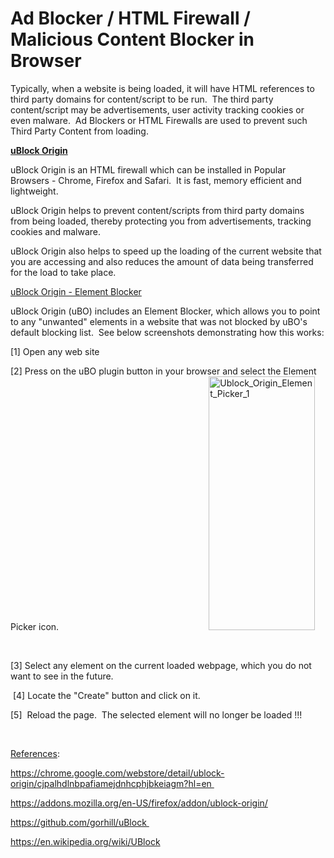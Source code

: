 # Ad Blocker / HTML Firewall / Malicious Content Blocker in Browser

<p>Typically, when a website is being loaded, it will have HTML references to third party domains for content/script to be run.  The third party content/script may be advertisements, user activity tracking cookies or even malware.  Ad Blockers or HTML Firewalls are used to prevent such Third Party Content from loading.</p>
<p><span style="text-decoration: underline;"><strong>uBlock Origin</strong></span></p>
<p>uBlock Origin is an HTML firewall which can be installed in Popular Browsers - Chrome, Firefox and Safari.  It is fast, memory efficient and lightweight.</p>
<p>uBlock Origin helps to prevent content/scripts from third party domains from being loaded, thereby protecting you from advertisements, tracking cookies and malware.</p>
<p>uBlock Origin also helps to speed up the loading of the current website that you are accessing and also reduces the amount of data being transferred for the load to take place.</p>
<p><span style="text-decoration: underline;">uBlock Origin - Element Blocker</span></p>
<p>uBlock Origin (uBO) includes an Element Blocker, which allows you to point to any "unwanted" elements in a website that was not blocked by uBO's default blocking list.  See below screenshots demonstrating how this works:</p>
<p>[1] Open any web site</p>
<p>[2] Press on the uBO plugin button in your browser and select the Element Picker icon.                                                             <img class="alignnone" src="https://farm6.staticflickr.com/5666/21740394469_a06ddd0932_o.png" alt="Ublock_Origin_Element_Picker_1" width="170" height="406" /></p>
<p>&nbsp;</p>
<p>[3] Select any element on the current loaded webpage, which you do not want to see in the future.</p>
<p> [4] Locate the "Create" button and click on it.</p>
<p>[5]  Reload the page.  The selected element will no longer be loaded !!!</p>
<p>&nbsp;</p>
<p><span style="text-decoration: underline;">References</span>:</p>
<p><a href="https://chrome.google.com/webstore/detail/ublock-origin/cjpalhdlnbpafiamejdnhcphjbkeiagm?hl=en" target="_blank" rel="noopener">https://chrome.google.com/webstore/detail/ublock-origin/cjpalhdlnbpafiamejdnhcphjbkeiagm?hl=en </a></p>
<p><a href="https://addons.mozilla.org/en-US/firefox/addon/ublock-origin/" target="_blank" rel="noopener">https://addons.mozilla.org/en-US/firefox/addon/ublock-origin/</a></p>
<p><a href="https://github.com/gorhill/uBlock" target="_blank" rel="noopener">https://github.com/gorhill/uBlock </a></p>
<p><a href="https://en.wikipedia.org/wiki/UBlock" target="_blank" rel="noopener">https://en.wikipedia.org/wiki/UBlock</a></p>
